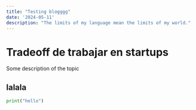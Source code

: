 ```yaml
---
title: "Testing blogggg"
date: '2024-05-11'
description: "The limits of my language mean the limits of my world."
---
```


# Tradeoff de trabajar en startups

Some description of the topic

## lalala

```python
print("hello")
```
